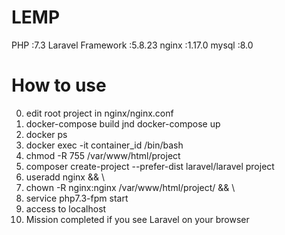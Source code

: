 # LEMP

PHP               :7.3
Laravel Framework :5.8.23
nginx             :1.17.0
mysql             :8.0

# How to use

0.  edit root project in nginx/nginx.conf
1.  docker-compose build jnd docker-compose up
2.  docker ps
3.  docker exec -it container_id /bin/bash
4.  chmod -R 755 /var/www/html/project
5.  composer create-project --prefer-dist laravel/laravel project
6.  useradd nginx && \
7.  chown -R nginx:nginx /var/www/html/project/ && \
8.  service php7.3-fpm start
9.  access to localhost
10. Mission completed if you see Laravel on  your browser
